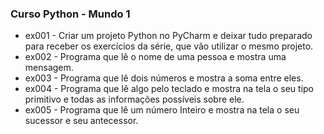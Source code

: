 ### Curso Python - Mundo 1
* ex001 - Criar um projeto Python no PyCharm e deixar tudo preparado para receber os exercícios da série, que vão utilizar o mesmo projeto.
* ex002 - Programa que lê o nome de uma pessoa e mostra uma mensagem.
* ex003 - Programa que lê dois números e mostra a soma entre eles.
* ex004 - Programa que lê algo pelo teclado e mostra na tela o seu tipo primitivo e todas as informações possíveis sobre ele.
* ex005 - Programa que lê um número Inteiro e mostra na tela o seu sucessor e seu antecessor.